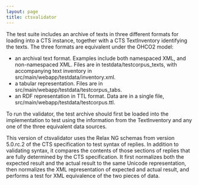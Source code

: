 ```yaml
---
layout: page
title: ctsvalidator
---
```


The test suite includes an archive of texts in three different formats for loading into a CTS instance, together with a CTS TextInventory identifying the texts. The three formats are equivalent under the OHCO2 model:

- an archival text format. Examples include both namespaced XML, and non-namespaced XML. Files are in testdata/testcorpus_texts, with accompanying text inventory in src/main/webapp/testdata/inventory.xml.
- a tabular representation. Files are in src/main/webapp/testdata/testcorpus_tabs.
- an RDF representation in TTL format. Data are in a single file, src/main/webapp/testdata/testcorpus.ttl.


To run the validator, the test archive should first be loaded into the implementation to test using the information from the TextInventory and any one of the three equivalent data sources.

This version of ctsvalidator uses the Relax NG schemas from version 5.0.rc.2 of the CTS specification to test syntax of replies. In addition to validating syntax, it compares the contents of those sections of replies that are fully determined by the CTS specification. It first normalizes both the expected result and the actual result to the same Unicode representation, then normalizes the XML representation of expected and actual result, and performs a test for XML equivalence of the two pieces of data.

